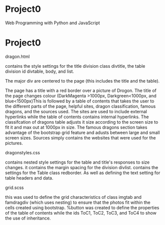 # Project0

Web Programming with Python and JavaScript
 # Project0

dragon.html

contains the style settings for the title division class divtitle, the table division id divtable, body, and list.

The major div are centered to the page (this includes the title and the table).

The page has a title with a red border over a picture of Drogon. The title of the page changes colour (DarkMagenta >1000px, Darkgreen<1000px, and blue<1500px)This is followed by a table of contents that takes the user to the different parts of the page, helpful sites, dragon classification, famous dragons, and the sources used. The sites are used to include external hyperlinks while the table of contents contains internal hyperlinks. The classifcation of dragons table adjusts it size according to the screen size to fit it and max out at 1000px in size. The famous dragons section takes advantage of the bootstrap grid feature and adusts between large and small screen sizes. Sources simply contains the websites that were used for the pictures.

dragonstyles.css

contains nested style settings for the table and title's responses to size changes.
it contains the margin spacing for the division divlist.
contains the settings for the Table class redborder. As well as defining the text setting for table headers and data.

grid.scss

this was used to define the grid characteristics of class imgtab and famdragdiv (which uses nesting) to ensure that the photos fit within the cells created using bootstrap.
%button was created to define the properties of the table of contents while the ids ToC1, ToC2, ToC3, and ToC4 to show the use of inheritance.
